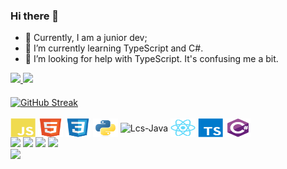 ### Hi there 👋

- 🔭 Currently, I am a junior dev;
- 🌱 I’m currently learning TypeScript and C#.
- 🤔 I’m looking for help with TypeScript. It's confusing me a bit.
  <!-- - ⚡ Fun fact: I still (2024) like eating raw carrots (1 carrot / day).  -->

<div style="display: flex; flex-direction: column; gap: 20px;">
  <div style="display: flex; gap: 20px;">
    <div>
      <a href="https://github.com/anuraghazra/github-readme-stats">
        <img height="200" src="https://github-readme-stats.vercel.app/api?username=lucasbailo&show_icons=true&theme=transparent" />
      </a>
      <a href="https://github.com/anuraghazra/convoychat">
        <img height="200" src="https://github-readme-stats.vercel.app/api/top-langs?username=lucasbailo&layout=compact&langs_count=8&card_width=320&theme=transparent" />
      </a>
    </div>
  </div>
  <div>
    <a href="https://git.io/streak-stats">
      <img src="https://streak-stats.demolab.com?user=lucasbailo&theme=transparent&card_width=479" alt="GitHub Streak" />
    </a>
  </div>
</div>

<div style="display: inline_block"><br>
  <img align="center" alt="Lcs-Js" height="30" width="40" src="https://raw.githubusercontent.com/devicons/devicon/master/icons/javascript/javascript-plain.svg">
  <img align="center" alt="Lcs-HTML" height="30" width="40" src="https://raw.githubusercontent.com/devicons/devicon/master/icons/html5/html5-original.svg">
  <img align="center" alt="Lcs-CSS" height="30" width="40" src="https://raw.githubusercontent.com/devicons/devicon/master/icons/css3/css3-original.svg">
  <img align="center" alt="Lcs-Python" height="30" width="40" src="https://raw.githubusercontent.com/devicons/devicon/master/icons/python/python-original.svg">
  <img align="center" alt="Lcs-Java" height="30" width="40" src="https://cdn.jsdelivr.net/gh/devicons/devicon/icons/java/java-original.svg">
  <img align="center" alt="Lcs-React" height="30" width="40" src="https://raw.githubusercontent.com/devicons/devicon/master/icons/react/react-original.svg">
  <img align="center" alt="Lcs-Ts" height="30" width="40" src="https://raw.githubusercontent.com/devicons/devicon/master/icons/typescript/typescript-plain.svg">  
  <img align="center" alt="Lcs-Csharp" height="30" width="40" src="https://raw.githubusercontent.com/devicons/devicon/master/icons/csharp/csharp-original.svg"> 
<div> 
  <!--
  <a href="https://www.youtube.com/channel/UC_-uuuZbY0AAt9CViNzvc-Q" target="_blank"><img src="https://img.shields.io/badge/YouTube-FF0000?style=for-the-badge&logo=youtube&logoColor=white" target="_blank"></a>
  -->
  <a target="_blank" rel="noopener" href="https://instagram.com/lucassbailo"><img src="https://img.shields.io/badge/-Instagram-%23E4405F?style=for-the-badge&logo=instagram&logoColor=white" target="_blank"></a>
  <a target="_blank" rel="noopener" href = "mailto:lucasebailo@gmail.com"><img src="https://img.shields.io/badge/-Gmail-%23333?style=for-the-badge&logo=gmail&logoColor=white" target="_blank"></a>
  <a target="_blank" rel="noopener" href="https://www.linkedin.com/in/lcsbailo"><img src="https://img.shields.io/badge/-LinkedIn-%230077B5?style=for-the-badge&logo=linkedin&logoColor=white" target="_blank"></a>
  <a target="_blank" rel="noopener" style="background-color:white" href="https://www.frontendmentor.io/profile/lucasbailo"><img src="https://img.shields.io/badge/FrontEnd-Mentor-white" target="_blank"></a>
   
</div>

<img src="https://github.com/lucasbailo/lucasbailo/blob/output/github-contribution-grid-snake.gif">

